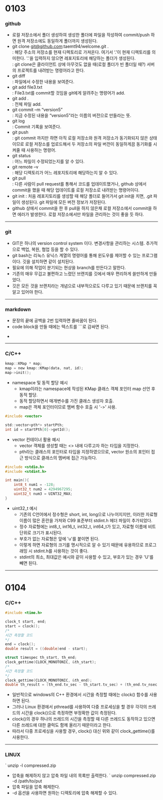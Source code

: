 # 0103
### github
- 로컬 저장소에서 폴더 생성하여 생성한 폴더에 파일을 작성하여 commit/push 하면 원격 저장소에도 동일하게 폴더까지 생성된다.
- git clone git@github.com:taemt94/welcome.git .  
	: 해당 주소의 저장소를 현재 디렉토리로 가져온다. 여기서 ‘.’이 현재 디렉토리를 의미한다. '.'을 입력하지 않으면 레포지토리에 해당하는 폴더가 생성된다.  
	: git clone은 클라이언트 상에 아무것도 없을 때(로컬 폴더가 빈 폴더일 때?) 서버의 프로젝트를 내려받는 명령어라고 한다.
- git diff  
	: 파일에서 수정한 내용을 보여준다.
- git add file3.txt  
	: File3.txt를 commit할 것임을 git에게 알려주는 명령어가 add.
- git add .  
	: 전체 파일 add.
- git commit –m “version5”  
	: 지금 수정된 내용을 “version5”라는 이름의 버전으로 만들라는 뜻.
- git log  
	: Commit 기록을 보여준다.
- git push  
	: git commit 까지만 하면 아직 로컬 저장소와 원격 저장소가 동기화되지 않은 상태이므로 로컬 저장소를 업로드해서 두 저장소의 파일 버전이 동일하게끔 동기화를 시켜줄 때 사용하는 명령어.
- git status  
	: 어느 파일이 수정되었는지를 알 수 있다.
- git remote –v  
	: 해당 디렉토리가 어느 레포지토리에 해당하는지 알 수 있다.
- git pull  
	: 다른 사람이 pull request를 통해서 코드를 업데이트했거나, github 상에서 commit을 했을 때 해당 업데이트를 로컬 저장소로 내려받는 명령어이다.  
- git init
	: 처음 레포지토리를 생성할 때 해당 폴더로 들어가서 git init을 치면, .git 파일이 생성된다. git 파일에 모든 버전 정보가 저장된다.
- github 상에서 commit을 한 후 pull을 하지 않은채 로컬 저장소에서 commit을 하면 에러가 발생한다. 로컬 저장소에서만 파일을 관리하는 것이 좋을 듯 하다.
---
### git
- GIT은 하나의 version control system 이다. 변경사항을 관리하는 시스템. 추가적으로 백업, 복원, 협업 등을 할 수 있다.
- git bash는 리눅스 유닉스 계열의 명령어를 통해 윈도우를 제어할 수 있는 프로그램이다. 깃을 설치하면 같이 설치된다.
- 필요에 의해 작업이 분기되는 현상을 branch를 만든다고 말한다.
- 기존의 매우 무겁고 불편하고 느렸던 브랜치를 깃에서 매우 편리하게 쓸만하게 만들었다.
- 깃은 모든 것을 브랜치라는 개념으로 내부적으로도 다루고 있기 때문에 브랜치를 꼭 알고 있어야 한다.
---
### markdown
- 문장의 끝에 공백을 2번 입력하면 줄바꿈이 된다.
- code block을 만들 때에는 텍스트를 ```로 감싸면 된다.
- ``` c 와 같이 사용되는 언어를 명시하면 해당 문법에 맞춰 색상이 적용된다.

---
### C/C++

``` c
kmap::KMap * map;
map = new kmap::KMap(data, nat, id);
map->init();
```
- namespace 및 동적 할당 예시
	- kmap이라는 namespace에 작성된 KMap 클래스 객체 포인터 map 선언 후 동적 할당.
	- 동적 할당하면서 매개변수를 가진 클래스 생성자 호출.
	- map은 객체 포인터이므로 멤버 함수 호출 시 '->' 사용.  
  

``` c
#include <vector>

std::vector<pth*> startPth;
int id = startPth[0]->getId();
```
- vector 컨테이너 활용 예시
	- vector 객체를 생성할 때는 <> 내에 다루고자 하는 타입을 지정한다.
	- pth라는 클래스의 포인터로 타입을 지정하였으므로, vector 원소의 포인터 접근 방식으로 클래스의 멤버에 접근 가능하다.

``` c
#include <stdio.h>
#include <stdint.h>

int main(){
	int8_t num1 = -128;
	uint32_t num2 = 4294967295;
	uint32_t num3 = UINT32_MAX;
}
```
- uint32_t 예시
	- 기존의 C언어에서 정수형은 short, int, long으로 나누어지지만, 이러한 자료형 이름이 많은 혼란을 가져와 C99 표준부터 stdint.h 헤더 파일이 추가되었다.
	- 정수 자료형에는 int8_t, int16_t, int32_t, int64_t가 있고, 자료형 이름에 비트 단위로 크기가 표시된다.
	- 부호가 없는 자료형은 앞에 'u'를 붙이면 된다.
	- 이렇게 하면 자료형의 크기를 명시적으로 알 수 있기 때문에 유용하므로 프로그래밍 시 stdint.h를 사용하는 것이 좋다.
	- stdint의 최소, 최대값은 예시와 같이 사용할 수 있고, 부호가 있는 경우 'U'를 빼면 된다.

---
# 0104
### C/C++
```c
#include <time.h>

clock_t start, end;
start = clock();
/*
시간 측정할 코드
*/
end = clock();
double result = ((double)end - start);

struct timespec th_start, th_end;
clock_gettime(CLOCK_MONOTONIC, &th_start);
/*
시간 측정할 코드
*/
clock_gettime(CLOCK_MONOTONIC, &th_end);
double th_result = (th_end.tv_sec - th_start.tv_sec) + (th_end.tv_nsec - th_start.tv_nsec) / 1000000000.0);
```
- 일반적으로 windows의 C++ 환경에서 시간을 측정할 때에는 clock() 함수를 사용하면 된다.
- 그러나 Linux 환경에서 pthread를 사용하여 다중 프로세싱을 할 경우 각각의 쓰레드의 시간을 clock()으로 측정하면 부정확한 값이 측정된다.
- clock()의 경우 하나의 쓰레드의 시간을 측정할 때 다른 쓰레드도 동작하고 있으면 다른 쓰레드에 대한 클럭도 함께 올리기 때문이라고 한다.
- 따라서 다중 프로세싱을 사용할 경우, clock() 대신 위와 같이 clock_gettime()를 사용한다.
---
### LINUX
` unzip -l compressed.zip
- 압축을 해제하지 않고 압축 파일 내의 목록만 출력한다.
` unzip compressed.zip -d /path/to/put
- 압축 파일을 압축 해제한다.
- -d 옵션을 사용하면 원하는 디렉토리에 압축 해제할 수 있다.